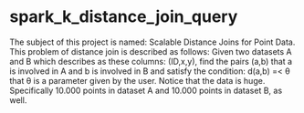 # spark_k_distance_join_query
The subject of this project is named: Scalable Distance Joins for Point Data. This problem of distance join is described as follows: 
Given two datasets A and B which describes as these columns: (ID,x,y), find the pairs (a,b) that a is involved in A and b is involved in B and satisfy the condition: d(a,b) =< θ that θ is a parameter given by the user. Notice that the data is huge. Specifically 10.000 points in dataset A and 10.000 points in dataset B, as well. 